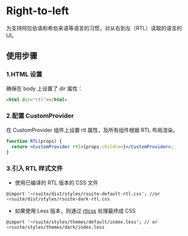 # Right-to-left

为支持阿拉伯语和希伯来语等语言的习惯，对从右到左（RTL）读取的语言的 UI。

## 使用步骤

### 1.HTML 设置

确保在 body 上设置了 dir 属性：

```html
<html dir="rtl"></html>
```

### 2.配置 CustomProvider

在 CustomProvider 组件上设置 rtl 属性，及所有组件根据 RTL 布局渲染。

```jsx
function RTL(props) {
  return <CustomProvider rtl>{props.children}</CustomProvider>;
}
```

### 3.引入 RTL 样式文件

- 使用已编译的 RTL 版本的 CSS 文件

```less
@import '~rsuite/dist/styles/rsuite-default-rtl.css'; //or ~rsuite/dist/styles/rsuite-dark-rtl.css
```

- 如果使用 Less 版本，则通过 [rtlcss](https://rtlcss.com/) 处理最终成 CSS

```less
@import '~rsuite/styles/themes/default/index.less'; // or ~rsuite/styles/themes/dark/index.less
```
